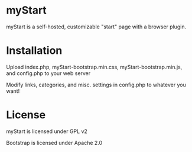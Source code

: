 myStart
=======

myStart is a self-hosted, customizable "start" page with a browser plugin.

Installation
=======

Upload index.php, myStart-bootstrap.min.css, myStart-bootstrap.min.js, and config.php to your web server

Modify links, categories, and misc. settings in config.php to whatever you want!

License
=======

myStart is licensed under GPL v2

Bootstrap is licensed under Apache 2.0
